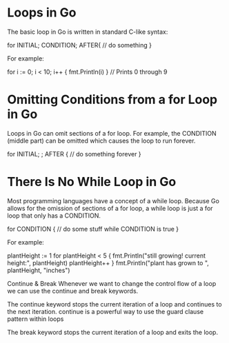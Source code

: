 # Loops in Go
The basic loop in Go is written in standard C-like syntax:

for INITIAL; CONDITION; AFTER{
  // do something
}

For example:

for i := 0; i < 10; i++ {
  fmt.Println(i)
}
// Prints 0 through 9


# Omitting Conditions from a for Loop in Go
Loops in Go can omit sections of a for loop. For example, the CONDITION (middle part) can be omitted which causes the loop to run forever.

for INITIAL; ; AFTER {
  // do something forever
}

# There Is No While Loop in Go
Most programming languages have a concept of a while loop. Because Go allows for the omission of sections of a for loop, a while loop is just a for loop that only has a CONDITION.

for CONDITION {
  // do some stuff while CONDITION is true
}

For example:

plantHeight := 1
for plantHeight < 5 {
  fmt.Println("still growing! current height:", plantHeight)
  plantHeight++
}
fmt.Println("plant has grown to ", plantHeight, "inches")

Continue & Break
Whenever we want to change the control flow of a loop we can use the continue and break keywords.

The continue keyword stops the current iteration of a loop and continues to the next iteration. continue is a powerful way to use the guard clause pattern within loops

The break keyword stops the current iteration of a loop and exits the loop.